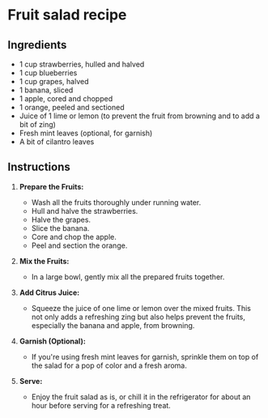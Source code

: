 # Fruit salad recipe


## Ingredients

- 1 cup strawberries, hulled and halved
- 1 cup blueberries
- 1 cup grapes, halved
- 1 banana, sliced
- 1 apple, cored and chopped
- 1 orange, peeled and sectioned
- Juice of 1 lime or lemon (to prevent the fruit from browning and to add a bit
  of zing)
- Fresh mint leaves (optional, for garnish)
- A bit of cilantro leaves


## Instructions

1. **Prepare the Fruits:**
   - Wash all the fruits thoroughly under running water.
   - Hull and halve the strawberries.
   - Halve the grapes.
   - Slice the banana.
   - Core and chop the apple.
   - Peel and section the orange.

2. **Mix the Fruits:**
   - In a large bowl, gently mix all the prepared fruits together.

3. **Add Citrus Juice:**
   - Squeeze the juice of one lime or lemon over the mixed fruits. This not
     only adds a refreshing zing but also helps prevent the fruits, especially
     the banana and apple, from browning.

4. **Garnish (Optional):**
   - If you're using fresh mint leaves for garnish, sprinkle them on top of the salad for a pop of color and a fresh aroma.

5. **Serve:**
   - Enjoy the fruit salad as is, or chill it in the refrigerator for about an hour before serving for a refreshing treat.
